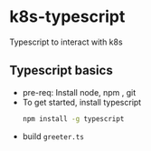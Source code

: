 # k8s-typescript
Typescript to interact with k8s

## Typescript basics
   * pre-req: Install node, npm , git
   * To get started, install typescript
        ```bash
        npm install -g typescript
        ```
   * build `greeter.ts`
